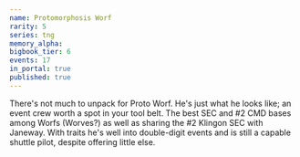 ```yaml
---
name: Protomorphosis Worf
rarity: 5
series: tng
memory_alpha:
bigbook_tier: 6
events: 17
in_portal: true
published: true
---
```


There's not much to unpack for Proto Worf. He's just what he looks like; an event crew worth a spot in your tool belt. The best SEC and #2 CMD bases among Worfs (Worves?) as well as sharing the #2 Klingon SEC with Janeway. With traits he's well into double-digit events and is still a capable shuttle pilot, despite offering little else.
